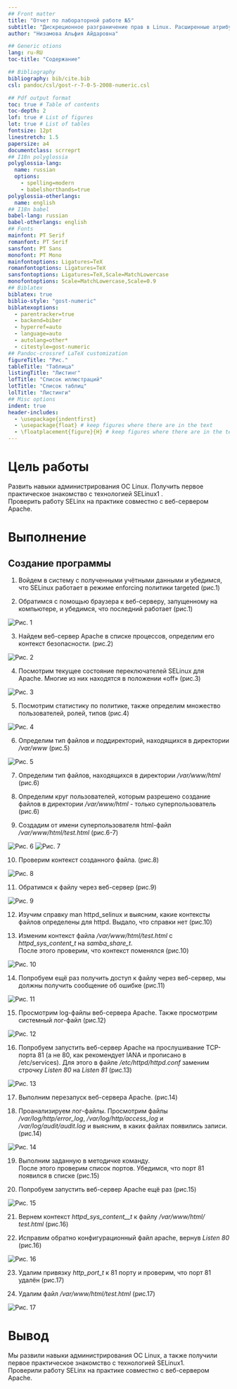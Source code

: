 ```yaml
---
## Front matter
title: "Отчет по лабораторной работе №5"
subtitle: "Дискреционное разграничение прав в Linux. Расширенные атрибуты"
author: "Низамова Альфия Айдаровна"

## Generic otions
lang: ru-RU
toc-title: "Содержание"

## Bibliography
bibliography: bib/cite.bib
csl: pandoc/csl/gost-r-7-0-5-2008-numeric.csl

## Pdf output format
toc: true # Table of contents
toc-depth: 2
lof: true # List of figures
lot: true # List of tables
fontsize: 12pt
linestretch: 1.5
papersize: a4
documentclass: scrreprt
## I18n polyglossia
polyglossia-lang:
  name: russian
  options:
	- spelling=modern
	- babelshorthands=true
polyglossia-otherlangs:
  name: english
## I18n babel
babel-lang: russian
babel-otherlangs: english
## Fonts
mainfont: PT Serif
romanfont: PT Serif
sansfont: PT Sans
monofont: PT Mono
mainfontoptions: Ligatures=TeX
romanfontoptions: Ligatures=TeX
sansfontoptions: Ligatures=TeX,Scale=MatchLowercase
monofontoptions: Scale=MatchLowercase,Scale=0.9
## Biblatex
biblatex: true
biblio-style: "gost-numeric"
biblatexoptions:
  - parentracker=true
  - backend=biber
  - hyperref=auto
  - language=auto
  - autolang=other*
  - citestyle=gost-numeric
## Pandoc-crossref LaTeX customization
figureTitle: "Рис."
tableTitle: "Таблица"
listingTitle: "Листинг"
lofTitle: "Список иллюстраций"
lotTitle: "Список таблиц"
lolTitle: "Листинги"
## Misc options
indent: true
header-includes:
  - \usepackage{indentfirst}
  - \usepackage{float} # keep figures where there are in the text
  - \floatplacement{figure}{H} # keep figures where there are in the text
---
```


# Цель работы

Развить навыки администрирования ОС Linux. Получить первое практическое знакомство с технологией SELinux1
.  
Проверить работу SELinx на практике совместно с веб-сервером
Apache.

# Выполнение
## Создание программы

1. Войдем в систему с полученными учётными данными и убедимся, что
SELinux работает в режиме enforcing политики targeted (рис.1)  

2. Обратимся с помощью браузера к веб-серверу, запущенному на
компьютере, и убедимся, что последний работает (рис.1)  

![Рис. 1]( img/1-2.png )

3. Найдем веб-сервер Apache в списке процессов, определим его контекст
безопасности. (рис.2)  

![Рис. 2]( img/3.png )

4. Посмотрим текущее состояние переключателей SELinux для Apache.
Многие из них находятся в положении «off» (рис.3)  

![Рис. 3]( img/4.png )

5. Посмотрим статистику по политике, также определим множество пользователей, ролей, типов (рис.4)  

![Рис. 4]( img/5.png )

6. Определим тип файлов и поддиректорий, находящихся в директории
*/var/www* (рис.5)  

![Рис. 5]( img/6.png )

7. Определим тип файлов, находящихся в директории */var/www/html* (рис.6)  

8. Определим круг пользователей, которым разрешено создание файлов в
директории */var/www/html* - только суперпользователь (рис.6)

9. Создадим от имени суперпользователя html-файл
*/var/www/html/test.html* (рис.6-7)  

![Рис. 6]( img/7-9.png )
![Рис. 7]( img/9.png )

10. Проверим контекст созданного файла. (рис.8)  

![Рис. 8]( img/10.png )
 
11. Обратимся к файлу через веб-сервер (рис.9)  

![Рис. 9]( img/11.png )

12. Изучим справку man httpd_selinux и выясним, какие контексты файлов определены для httpd. Выдало, что справки нет (рис.10)  

13. Изменим контекст файла */var/www/html/test.html* с
*httpd_sys_content_t* на *samba_share_t*.  
После этого проверим, что контекст поменялся (рис.10)  

![Рис. 10]( img/12-13.png )

14. Попробуем ещё раз получить доступ к файлу через веб-сервер, мы должны получить сообщение об ошибке (рис.11)  

![Рис. 11]( img/14.png )

15. Просмотрим log-файлы веб-сервера Apache. Также просмотрим системный лог-файл (рис.12)  

![Рис. 12]( img/15.png )

16. Попробуем запустить веб-сервер Apache на прослушивание ТСР-порта
81 (а не 80, как рекомендует IANA и прописано в /etc/services). Для
этого в файле */etc/httpd/httpd.conf* заменим строчку *Listen 80*
на *Listen 81* (рис.13)  

![Рис. 13]( img/16.png )

17. Выполним перезапуск веб-сервера Apache. (рис.14)  

18. Проанализируем лог-файлы.
Просмотрим файлы */var/log/http/error_log*,
*/var/log/http/access_log* и */var/log/audit/audit.log* и
выясним, в каких файлах появились записи. (рис.14)  

![Рис. 14]( img/17-18.png )

19. Выполним заданную в методичке команду.  
После этого проверим список портов. Убедимся, что порт 81 появился в списке (рис.15)  

20. Попробуем запустить веб-сервер Apache ещё раз (рис.15)  

![Рис. 15]( img/19-20.png )

21. Вернем контекст *httpd_sys_cоntent__t* к файлу */var/www/html/ test.html* (рис.16)    

22. Исправим обратно конфигурационный файл apache, вернув *Listen 80* (рис.16)  

![Рис. 16]( img/21-22.png )

23. Удалим привязку *http_port_t* к 81 порту и проверим, что порт 81 удалён (рис.17)  

24. Удалим файл */var/www/html/test.html* (рис.17)  

![Рис. 17]( img/23-24.png )

  
# Вывод

Мы развили навыки администрирования ОС Linux, а также получили первое практическое знакомство с технологией SELinux1.    
Проверили работу SELinx на практике совместно с веб-сервером Apache.